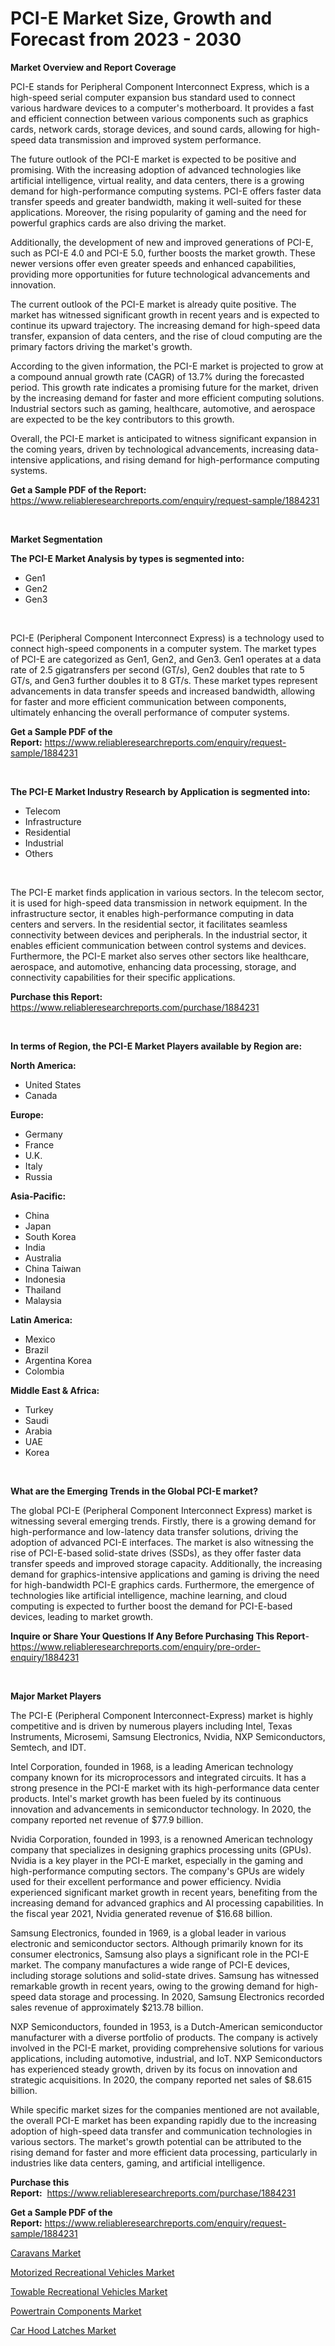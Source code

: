 <p><h1>PCI-E Market Size, Growth and Forecast from 2023 - 2030</h1></p><p><strong>Market Overview and Report Coverage</strong></p>
<p><p>PCI-E stands for Peripheral Component Interconnect Express, which is a high-speed serial computer expansion bus standard used to connect various hardware devices to a computer's motherboard. It provides a fast and efficient connection between various components such as graphics cards, network cards, storage devices, and sound cards, allowing for high-speed data transmission and improved system performance.</p><p>The future outlook of the PCI-E market is expected to be positive and promising. With the increasing adoption of advanced technologies like artificial intelligence, virtual reality, and data centers, there is a growing demand for high-performance computing systems. PCI-E offers faster data transfer speeds and greater bandwidth, making it well-suited for these applications. Moreover, the rising popularity of gaming and the need for powerful graphics cards are also driving the market.</p><p>Additionally, the development of new and improved generations of PCI-E, such as PCI-E 4.0 and PCI-E 5.0, further boosts the market growth. These newer versions offer even greater speeds and enhanced capabilities, providing more opportunities for future technological advancements and innovation.</p><p>The current outlook of the PCI-E market is already quite positive. The market has witnessed significant growth in recent years and is expected to continue its upward trajectory. The increasing demand for high-speed data transfer, expansion of data centers, and the rise of cloud computing are the primary factors driving the market's growth.</p><p>According to the given information, the PCI-E market is projected to grow at a compound annual growth rate (CAGR) of 13.7% during the forecasted period. This growth rate indicates a promising future for the market, driven by the increasing demand for faster and more efficient computing solutions. Industrial sectors such as gaming, healthcare, automotive, and aerospace are expected to be the key contributors to this growth.</p><p>Overall, the PCI-E market is anticipated to witness significant expansion in the coming years, driven by technological advancements, increasing data-intensive applications, and rising demand for high-performance computing systems.</p></p>
<p><strong>Get a Sample PDF of the Report:</strong> <a href="https://www.reliableresearchreports.com/enquiry/request-sample/1884231">https://www.reliableresearchreports.com/enquiry/request-sample/1884231</a></p>
<p>&nbsp;</p>
<p><strong>Market Segmentation</strong></p>
<p><strong>The PCI-E Market Analysis by types is segmented into:</strong></p>
<p><ul><li>Gen1</li><li>Gen2</li><li>Gen3</li></ul></p>
<p>&nbsp;</p>
<p><p>PCI-E (Peripheral Component Interconnect Express) is a technology used to connect high-speed components in a computer system. The market types of PCI-E are categorized as Gen1, Gen2, and Gen3. Gen1 operates at a data rate of 2.5 gigatransfers per second (GT/s), Gen2 doubles that rate to 5 GT/s, and Gen3 further doubles it to 8 GT/s. These market types represent advancements in data transfer speeds and increased bandwidth, allowing for faster and more efficient communication between components, ultimately enhancing the overall performance of computer systems.</p></p>
<p><strong>Get a Sample PDF of the Report:</strong>&nbsp;<a href="https://www.reliableresearchreports.com/enquiry/request-sample/1884231">https://www.reliableresearchreports.com/enquiry/request-sample/1884231</a></p>
<p>&nbsp;</p>
<p><strong>The PCI-E Market Industry Research by Application is segmented into:</strong></p>
<p><ul><li>Telecom</li><li>Infrastructure</li><li>Residential</li><li>Industrial</li><li>Others</li></ul></p>
<p>&nbsp;</p>
<p><p>The PCI-E market finds application in various sectors. In the telecom sector, it is used for high-speed data transmission in network equipment. In the infrastructure sector, it enables high-performance computing in data centers and servers. In the residential sector, it facilitates seamless connectivity between devices and peripherals. In the industrial sector, it enables efficient communication between control systems and devices. Furthermore, the PCI-E market also serves other sectors like healthcare, aerospace, and automotive, enhancing data processing, storage, and connectivity capabilities for their specific applications.</p></p>
<p><strong>Purchase this Report:</strong>&nbsp; <a href="https://www.reliableresearchreports.com/purchase/1884231">https://www.reliableresearchreports.com/purchase/1884231</a></p>
<p>&nbsp;</p>
<p><strong>In terms of Region, the PCI-E Market Players available by Region are:</strong></p>
<p>
    <p> <strong> North America: </strong>
        <ul>
            <li>United States</li>
            <li>Canada</li>
        </ul>
        </p> 
    <p> <strong> Europe: </strong>
        <ul>
            <li>Germany</li>
            <li>France</li>
            <li>U.K.</li>
            <li>Italy</li>
            <li>Russia</li>
        </ul>
        </p> 
    <p> <strong> Asia-Pacific: </strong>
        <ul>
            <li>China</li>
            <li>Japan</li>
            <li>South Korea</li>
            <li>India</li>
            <li>Australia</li>
            <li>China Taiwan</li>
            <li>Indonesia</li>
            <li>Thailand</li>
            <li>Malaysia</li>
        </ul>
        </p> 
    <p> <strong> Latin America: </strong>
        <ul>
            <li>Mexico</li>
            <li>Brazil</li>
            <li>Argentina Korea</li>
            <li>Colombia</li>
        </ul>
        </p> 
    <p> <strong> Middle East & Africa: </strong>
        <ul>
            <li>Turkey</li>
            <li>Saudi</li>
            <li>Arabia</li>
            <li>UAE</li>
            <li>Korea</li>
        </ul>
    </p>
    </p>
<p>&nbsp;</p>
<p><strong>What are the Emerging Trends in the Global PCI-E market?</strong></p>
<p><p>The global PCI-E (Peripheral Component Interconnect Express) market is witnessing several emerging trends. Firstly, there is a growing demand for high-performance and low-latency data transfer solutions, driving the adoption of advanced PCI-E interfaces. The market is also witnessing the rise of PCI-E-based solid-state drives (SSDs), as they offer faster data transfer speeds and improved storage capacity. Additionally, the increasing demand for graphics-intensive applications and gaming is driving the need for high-bandwidth PCI-E graphics cards. Furthermore, the emergence of technologies like artificial intelligence, machine learning, and cloud computing is expected to further boost the demand for PCI-E-based devices, leading to market growth.</p></p>
<p><strong>Inquire or Share Your Questions If Any Before Purchasing This Report</strong>- <a href="https://www.reliableresearchreports.com/enquiry/pre-order-enquiry/1884231">https://www.reliableresearchreports.com/enquiry/pre-order-enquiry/1884231</a></p>
<p>&nbsp;</p>
<p><strong>Major Market Players</strong></p>
<p><p>The PCI-E (Peripheral Component Interconnect-Express) market is highly competitive and is driven by numerous players including Intel, Texas Instruments, Microsemi, Samsung Electronics, Nvidia, NXP Semiconductors, Semtech, and IDT.</p><p>Intel Corporation, founded in 1968, is a leading American technology company known for its microprocessors and integrated circuits. It has a strong presence in the PCI-E market with its high-performance data center products. Intel's market growth has been fueled by its continuous innovation and advancements in semiconductor technology. In 2020, the company reported net revenue of $77.9 billion.</p><p>Nvidia Corporation, founded in 1993, is a renowned American technology company that specializes in designing graphics processing units (GPUs). Nvidia is a key player in the PCI-E market, especially in the gaming and high-performance computing sectors. The company's GPUs are widely used for their excellent performance and power efficiency. Nvidia experienced significant market growth in recent years, benefiting from the increasing demand for advanced graphics and AI processing capabilities. In the fiscal year 2021, Nvidia generated revenue of $16.68 billion.</p><p>Samsung Electronics, founded in 1969, is a global leader in various electronic and semiconductor sectors. Although primarily known for its consumer electronics, Samsung also plays a significant role in the PCI-E market. The company manufactures a wide range of PCI-E devices, including storage solutions and solid-state drives. Samsung has witnessed remarkable growth in recent years, owing to the growing demand for high-speed data storage and processing. In 2020, Samsung Electronics recorded sales revenue of approximately $213.78 billion.</p><p>NXP Semiconductors, founded in 1953, is a Dutch-American semiconductor manufacturer with a diverse portfolio of products. The company is actively involved in the PCI-E market, providing comprehensive solutions for various applications, including automotive, industrial, and IoT. NXP Semiconductors has experienced steady growth, driven by its focus on innovation and strategic acquisitions. In 2020, the company reported net sales of $8.615 billion.</p><p>While specific market sizes for the companies mentioned are not available, the overall PCI-E market has been expanding rapidly due to the increasing adoption of high-speed data transfer and communication technologies in various sectors. The market's growth potential can be attributed to the rising demand for faster and more efficient data processing, particularly in industries like data centers, gaming, and artificial intelligence.</p></p>
<p><strong>Purchase this Report:</strong>&nbsp;&nbsp;<a href="https://www.reliableresearchreports.com/purchase/1884231">https://www.reliableresearchreports.com/purchase/1884231</a></p>
<p></p>
<p><strong>Get a Sample PDF of the Report:</strong>&nbsp;<a href="https://www.reliableresearchreports.com/enquiry/request-sample/1884231">https://www.reliableresearchreports.com/enquiry/request-sample/1884231</a></p>
<p><p><a href="https://medium.com/@lottiejerde6456/caravans-market-size-market-outlook-and-market-forecast-2023-to-2030-39b116f55332">Caravans Market</a></p><p><a href="https://medium.com/@darianswift1922/motorized-recreational-vehicles-market-comprehensive-assessment-by-type-application-and-2d37f0c215e7">Motorized Recreational Vehicles Market</a></p><p><a href="https://medium.com/@myrtleebert1913/towable-recreational-vehicles-market-exploring-market-share-market-trends-and-future-growth-8456970d39a6">Towable Recreational Vehicles Market</a></p><p><a href="https://medium.com/@lulukerluke/powertrain-components-market-report-reveals-the-latest-trends-and-growth-opportunities-of-this-ddf8b76cd1f3">Powertrain Components Market</a></p><p><a href="https://medium.com/@shanieprice69879/car-hood-latches-nbsp-market-focuses-on-market-share-size-and-projected-forecast-till-2030-ef6bd1897ffd">Car Hood Latches Market</a></p></p>